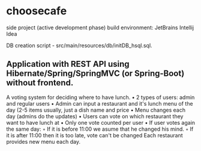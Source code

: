 # choosecafe

side project (active development phase)
build environment: JetBrains Intellij Idea

DB creation script - src/main/resources/db/initDB_hsql.sql.

## Application with REST API using Hibernate/Spring/SpringMVC (or Spring-Boot) without frontend.

A voting system for deciding where to have lunch.
• 2 types of users: admin and regular users
• Admin can input a restaurant and it's lunch menu of the day (2-5 items usually, just a dish name and price
• Menu changes each day (admins do the updates)
• Users can vote on which restaurant they want to have lunch at
• Only one vote counted per user
• If user votes again the same day:
◦ If it is before 11:00 we asume that he changed his mind.
◦ If it is after 11:00 then it is too late, vote can't be changed
Each restaurant provides new menu each day.

